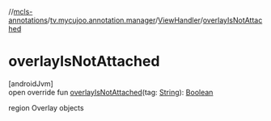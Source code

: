 //[mcls-annotations](../../../index.md)/[tv.mycujoo.annotation.manager](../index.md)/[ViewHandler](index.md)/[overlayIsNotAttached](overlay-is-not-attached.md)

# overlayIsNotAttached

[androidJvm]\
open override fun [overlayIsNotAttached](overlay-is-not-attached.md)(tag: [String](https://kotlinlang.org/api/latest/jvm/stdlib/kotlin/-string/index.html)): [Boolean](https://kotlinlang.org/api/latest/jvm/stdlib/kotlin/-boolean/index.html)

region Overlay objects
